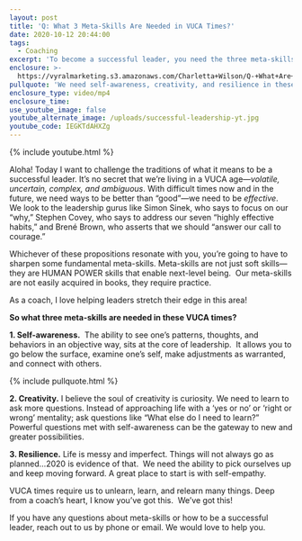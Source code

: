 ```yaml
---
layout: post
title: 'Q: What 3 Meta-Skills Are Needed in VUCA Times?'
date: 2020-10-12 20:44:00
tags:
  - Coaching
excerpt: 'To become a successful leader, you need the three meta-skills.'
enclosure: >-
  https://vyralmarketing.s3.amazonaws.com/Charletta+Wilson/Q-+What+Are+the+3+Meta-Skills_.mp4
pullquote: 'We need self-awareness, creativity, and resilience in these VUCA times.'
enclosure_type: video/mp4
enclosure_time:
use_youtube_image: false
youtube_alternate_image: /uploads/successful-leadership-yt.jpg
youtube_code: IEGKTdAHXZg
---
```


{% include youtube.html %}

Aloha\! Today I want to challenge the traditions of what it means to be a successful leader. It’s no secret that we’re living in a VUCA age—*volatile, uncertain, complex, and ambiguous*. With difficult times now and in the future, we need ways to be better than “good”—we need to be *effective*.&nbsp; We look to the leadership gurus like Simon Sinek, who says to focus on our “why,” Stephen Covey, who says to address our seven “highly effective habits,” and Brené Brown, who asserts that we should “answer our call to courage.”&nbsp;

Whichever of these propositions resonate with you, you’re going to have to sharpen some fundamental meta-skills. Meta-skills are not just soft skills—they are HUMAN POWER skills that enable next-level being.&nbsp; Our meta-skills are not easily acquired in books, they require practice.

As a coach, I love helping leaders stretch their edge in this area\!&nbsp;

**So what three meta-skills are needed in these VUCA times?**

**1\. Self-awareness.**&nbsp; The ability to see one’s patterns, thoughts, and behaviors in an objective way, sits at the core of leadership.&nbsp; It allows you to go below the surface, examine one’s self, make adjustments as warranted, and connect with others.

{% include pullquote.html %}

**2\. Creativity.**&nbsp;I believe the soul of creativity is curiosity. We need to learn to ask more questions. Instead of approaching life with a ‘yes or no’ or ‘right or wrong’ mentality; ask questions like “What else do I need to learn?” Powerful questions met with self-awareness can be the gateway to new and greater possibilities.&nbsp;

**3\. Resilience.**&nbsp;Life is messy and imperfect. Things will not always go as planned…2020 is evidence of that.&nbsp; We need the ability to pick ourselves up and keep moving forward. A great place to start is with self-empathy.&nbsp;

VUCA times require us to unlearn, learn, and relearn many things. Deep from a coach’s heart, I know you’ve got this.&nbsp; We’ve got this\!

If you have any questions about meta-skills or how to be a successful leader, reach out to us by phone or email. We would love to help you.